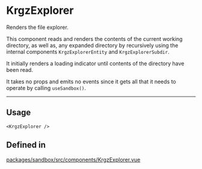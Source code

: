 # KrgzExplorer

Renders the file explorer.

This component reads and renders the contents of the current working directory, as well as, any expanded directory
by recursively using the internal components `KrgzExplorerEntity` and `KrgzExplorerSubdir`.

It initially renders a loading indicator until contents of the directory have been read.

It takes no props and emits no events since it gets all that it needs to operate by calling `useSandbox()`.

---

## Usage

```vue live
<KrgzExplorer />
```

## Defined in

[packages/sandbox/src/components/KrgzExplorer.vue](https://github.com/frontendat/karagoz/blob/main/packages/sandbox/src/components/KrgzExplorer.vue)

